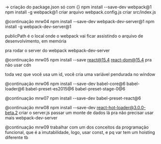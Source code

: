 -> 
criação do package.json só com {}
npm install --save-dev webpack@1
npm install -g webpack@1
criar arquivo webpack.config.js
criar src/index.js

@continuação mrw04
npm install --save-dev webpack-dev-server@1
npm install -g webpack-dev-server@1

publicPath é o local onde o webpack vai ficar assistindo o arquivo de desenvolvimento, em memória

pra rodar o server do webpack
webpack-dev-server

@continuação mrw05
npm install --save react@15.4 react-dom@15.4
pra não usar cdn

toda vez que você usa um id, você cria uma variável pendurada no window

@continuação mrw06
npm install --save-dev babel-core@6 babel-loader@6 babel-preset-es2015@6 babel-preset-stage-0@6

@continuação mrw07
npm install --save-dev babel-preset-react@6

@continuação mrw08
npm install --save-dev react-hot-loader@3.0.0-beta.2
criar o server.js
passar um monte de dados lá pra não precisar usar mais webpack-dev-server

@continuação mrw09
trabalhar com um dos conceitos da programação funcional, que é a imutabilidade, logo, usar const, e pq var tem um hoisting diferente tb


